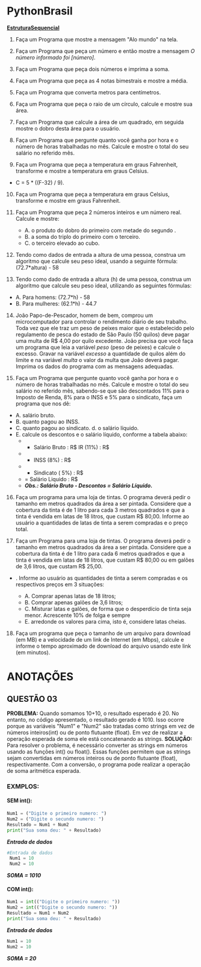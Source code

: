 # PythonBrasil

[**EstruturaSequencial**](https://wiki.python.org.br/EstruturaSequencial?action=fullsearch&context=180&value=linkto%3A%22EstruturaSequencial%22)


1. Faça um Programa que mostre a mensagem "Alo mundo" na tela.

2. Faça um Programa que peça um número e então mostre a mensagem *O número informado foi [número]*.

3. Faça um Programa que peça dois números e imprima a soma.

4. Faça um Programa que peça as 4 notas bimestrais e mostre a média.

5. Faça um Programa que converta metros para centímetros.

6. Faça um Programa que peça o raio de um círculo, calcule e mostre sua área.

7. Faça um Programa que calcule a área de um quadrado, em seguida mostre o dobro desta área para o usuário.

8. Faça um Programa que pergunte quanto você ganha por hora e o número de horas trabalhadas no mês. Calcule e mostre o
 total do seu salário no referido mês.

9. Faça um Programa que peça a temperatura em graus Fahrenheit, transforme e mostre a temperatura em graus Celsius.
 - C = 5 \* ((F-32) / 9).

10. Faça um Programa que peça a temperatura em graus Celsius, transforme e mostre em graus Fahrenheit.

11. Faça um Programa que peça 2 números inteiros e um número real. Calcule e mostre:
    - A. o produto do dobro do primeiro com metade do segundo .
    - B. a soma do triplo do primeiro com o terceiro.
    - C. o terceiro elevado ao cubo.

12. Tendo como dados de entrada a altura de uma pessoa, construa um algoritmo que calcule seu peso ideal, usando a
 seguinte fórmula: (72.7\*altura) - 58

13. Tendo como dado de entrada a altura (h) de uma pessoa, construa um algoritmo que calcule seu peso ideal, utilizando as
 seguintes fórmulas:
 - A. Para homens: (72.7\*h) - 58
 - B. Para mulheres: (62.1\*h) - 44.7

14. João Papo-de-Pescador, homem de bem, comprou um microcomputador para controlar o rendimento diário de seu
 trabalho. Toda vez que ele traz um peso de peixes maior que o estabelecido pelo regulamento de pesca do estado de
 São Paulo (50 quilos) deve pagar uma multa de R$ 4,00 por quilo excedente. João precisa que você faça um programa
 que leia a variável *peso* (peso de peixes) e calcule o excesso. Gravar na variável *excesso* a quantidade de quilos além do
 limite e na variável *multa* o valor da multa que João deverá pagar. Imprima os dados do programa com as mensagens
 adequadas.

15. Faça um Programa que pergunte quanto você ganha por hora e o número de horas trabalhadas no mês. Calcule e mostre o
total do seu salário no referido mês, sabendo-se que são descontados 11% para o Imposto de Renda, 8% para o INSS e
5% para o sindicato, faça um programa que nos dê:
 - A. salário bruto.
 - B. quanto pagou ao INSS.
 - C. quanto pagou ao sindicato. d. o salário líquido.
 - E. calcule os descontos e o salário líquido, conforme a tabela abaixo:
   - + Salário Bruto : R$ IR (11%) : R$
   - - INSS (8%) : R$
   - - Sindicato ( 5%) : R$
   - = Salário Liquido : R$
   - ***Obs.: Salário Bruto - Descontos = Salário Líquido.***

16. Faça um programa para uma loja de tintas. O programa deverá pedir o tamanho em metros quadrados da área a ser
 pintada. Considere que a cobertura da tinta é de 1 litro para cada 3 metros quadrados e que a tinta é vendida em latas de
 18 litros, que custam R$ 80,00. Informe ao usuário a quantidades de latas de tinta a serem compradas e o preço total.

17. Faça um Programa para uma loja de tintas. O programa deverá pedir o tamanho em metros quadrados da área a ser
 pintada. Considere que a cobertura da tinta é de 1 litro para cada 6 metros quadrados e que a tinta é vendida em latas de
 18 litros, que custam R$ 80,00 ou em galões de 3,6 litros, que custam R$ 25,00.

 - . Informe ao usuário as quantidades de tinta a serem compradas e os respectivos preços em 3 situações:

    - A. Comprar apenas latas de 18 litros;
    - B. Comprar apenas galões de 3,6 litros;
    - C. Misturar latas e galões, de forma que o desperdício de tinta seja menor. Acrescente 10% de folga e sempre
    - E. arredonde os valores para cima, isto é, considere latas cheias.

18. Faça um programa que peça o tamanho de um arquivo para download (em MB) e a velocidade de um link de Internet (em
 Mbps), calcule e informe o tempo aproximado de download do arquivo usando este link (em minutos).

# ANOTAÇÕES

## QUESTÃO 03
**PROBLEMA:** Quando somamos 10+10, o resultado esperado é 20. No entanto, no código apresentado, o resultado gerado é 1010. Isso ocorre porque as variáveis "Num1" e "Num2" são tratadas como strings em vez de números inteiros(int) ou de ponto flutuante (float). Em vez de realizar a operação esperada de soma ele está concatenando as strings.
**SOLUÇÃO:** 
Para resolver o problema, é necessário converter as strings em números usando as funções int() ou float(). Essas funções permitem que as strings sejam convertidas em números inteiros ou de ponto flutuante (float), respectivamente. Com a conversão, o programa pode realizar a operação de soma aritmética esperada.

### EXMPLOS: ###

#### SEM int(): #### 
~~~PYTHON
Num1 = ("Digite o primeiro numero: ")
Num2 = ("Digite o secundo numero: ")
Resultado = Num1 + Num2
print("Sua soma deu: " + Resultado)
~~~

***Entrada de dados***

~~~PYTHON
#Entrada de dados
 Num1 = 10
 Num2 = 10
 ~~~

 ***SOMA = 1010***

#### COM int(): #### 
~~~PYTHON
Num1 = int(("Digite o primeiro numero: "))
Num2 = int(("Digite o secundo numero: "))
Resultado = Num1 + Num2
print("Sua soma deu: " + Resultado)
~~~
***Entrada de dados***

 ~~~PYTHON
 Num1 = 10
 Num2 = 10
~~~

 ***SOMA = 20***
